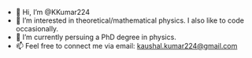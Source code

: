 - 👋 Hi, I’m @KKumar224
- 👀 I’m interested in theoretical/mathematical physics. I also like to code occasionally.
- 🌱 I’m currently persuing a PhD degree in physics.
- 📫 Feel free to connect me via email: kaushal.kumar224@gmail.com

<!---
KKumar224/KKumar224 is a ✨ special ✨ repository because its `README.md` (this file) appears on your GitHub profile.
You can click the Preview link to take a look at your changes.
--->
